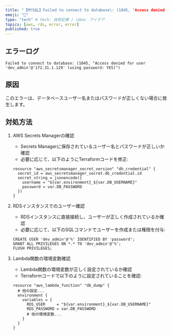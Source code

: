 ```yaml
---
title: "【MYSQL】Failed to connect to database\: (1045, "Access denied for user が出る"
emoji: "🐅"
type: "tech" # tech: 技術記事 / idea: アイデア
topics: [aws, rds, error, error]
published: true
---
```


## エラーログ
```
Failed to connect to database: (1045, "Access denied for user 'dev_admin'@'172.31.1.129' (using password: YES)")
```

## 原因
このエラーは、データベースユーザー名またはパスワードが正しくない場合に発生します。

## 対処方法
1. AWS Secrets Managerの確認
   - Secrets Managerに保存されているユーザー名とパスワードが正しいか確認
   - 必要に応じて、以下のようにTerraformコードを修正:
   ```
   resource "aws_secretsmanager_secret_version" "db_credential" {
     secret_id = aws_secretsmanager_secret.db_credential.id
     secret_string = jsonencode({
       username = "${var.environment}_${var.DB_USERNAME}"
       password = var.DB_PASSWORD
     })
   }
   ```

2. RDSインスタンスでのユーザー確認
   - RDSインスタンスに直接接続し、ユーザーが正しく作成されているか確認
   - 必要に応じて、以下のSQLコマンドでユーザーを作成または権限を付与:
   ```
   CREATE USER 'dev_admin'@'%' IDENTIFIED BY 'password';
   GRANT ALL PRIVILEGES ON *.* TO 'dev_admin'@'%';
   FLUSH PRIVILEGES;
   ```

3. Lambda関数の環境変数確認
   - Lambda関数の環境変数が正しく設定されているか確認
   - Terraformコードで以下のように設定されていることを確認:
   ```
   resource "aws_lambda_function" "db_dump" {
     # 他の設定...
     environment {
       variables = {
         RDS_USER     = "${var.environment}_${var.DB_USERNAME}"
         RDS_PASSWORD = var.DB_PASSWORD
         # 他の環境変数...
       }
     }
   }
   ```
